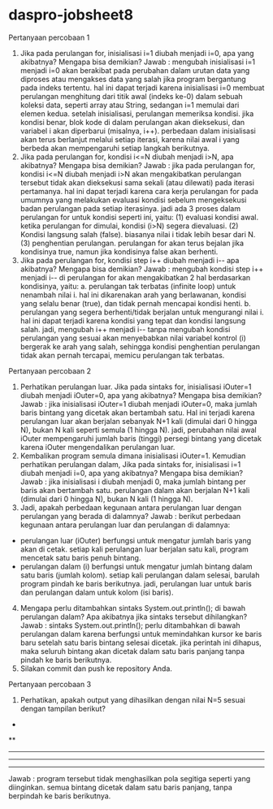 # daspro-jobsheet8

Pertanyaan percobaan 1
1. Jika pada perulangan for, inisialisasi i=1 diubah menjadi i=0, apa yang akibatnya? Mengapa bisa demikian?
Jawab : mengubah inisialisasi i=1 menjadi i=0 akan berakibat pada perubahan dalam urutan data yang diproses atau mengakses data yang salah jika program bergantung pada indeks tertentu. hal ini dapat terjadi karena inisialisasi i=0 membuat perulangan menghitung dari titik awal (indeks ke-0) dalam sebuah koleksi data, seperti array atau String, sedangan i=1 memulai dari elemen kedua.
setelah inisialisasi, perulangan memeriksa kondisi. jika kondisi benar, blok kode di dalam perulangan akan dieksekusi, dan variabel i akan diperbarui (misalnya, i++). perbedaan dalam inisialisasi akan terus berlanjut melalui setiap iterasi, karena nilai awal i yang berbeda akan mempengaruhi setiap langkah berikutnya.
2. Jika pada perulangan for, kondisi i<=N diubah menjadi i>N, apa akibatnya? Mengapa bisa demikian?
Jawab : jika pada perulangan for, kondisi i<=N diubah menjadi i>N akan mengakibatkan perulangan tersebut tidak akan dieksekusi sama sekali (atau dilewati) pada iterasi pertamanya. hal ini dapat terjadi karena cara kerja perulangan for pada umumnya yang melakukan evaluasi kondisi sebelum mengeksekusi badan perulangan pada setiap iterasinya. jadi ada 3 proses dalam perulangan for untuk kondisi seperti ini, yaitu:
  (1) evaluasi kondisi awal. ketika perulangan for dimulai, kondisi (i>N) segera dievaluasi.
  (2) Kondisi langsung salah (false). biasanya nilai i tidak lebih besar dari N.
  (3) penghentian perulangan. perulangan for akan terus bejalan jika kondisinya true, namun jika kondisinya false akan berhenti.
3. Jika pada perulangan for, kondisi step i++ diubah menjadi i-- apa akibatnya? Mengapa bisa demikian?
Jawab : mengubah kondisi step i++ menjadi i-- di perulangan for akan mengakibatkan 2 hal berdasarkan kondisinya, yaitu:
a. perulangan tak terbatas (infinite loop) untuk nenambah nilai i. hal ini dikarenakan arah yang berlawanan, kondisi yang selalu benar (true), dan tidak pernah mencapai kondisi henti.
b. perulangan yang segera berhenti/tidak berjalan untuk mengurangi nilai i. hal ini dapat terjadi karena kondisi yang tepat dan kondisi langsung salah.
jadi, mengubah i++ menjadi i-- tanpa mengubah kondisi perulangan yang sesuai akan menyebabkan nilai variabel kontrol (i) bergerak ke arah yang salah, sehingga kondisi penghentian perulangan tidak akan pernah tercapai, memicu perulangan tak terbatas. 

Pertanyaan percobaan 2
1. Perhatikan perulangan luar. Jika pada sintaks for, inisialisasi iOuter=1 diubah menjadi iOuter=0, apa yang akibatnya? Mengapa bisa demikian?
Jawab : jika inisialisasi iOuter=1 diubah menjadi iOuter=0, maka jumlah baris bintang yang dicetak akan bertambah satu. Hal ini terjadi karena perulangan luar akan berjalan sebanyak N+1 kali (dimulai dari 0 hingga N), bukan N kali seperti semula (1 hingga N). jadi, perubahan nilai awal iOuter mempengaruhi jumlah baris (tinggi) persegi bintang yang dicetak karena iOuter mengendalikan perulangan luar.
2. Kembalikan program semula dimana inisialisasi iOuter=1. Kemudian perhatikan perulangan dalam, Jika pada sintaks for, inisialisasi i=1 diubah menjadi i=0, apa yang akibatnya? Mengapa bisa demikian?
Jawab : jika inisialisasi i diubah menjadi 0, maka jumlah bintang per baris akan bertambah satu. perulangan dalam akan berjalan N+1 kali (dimulai dari 0 hingga N), bukan N kali (1 hingga N).
3. Jadi, apakah perbedaan kegunaan antara perulangan luar dengan perulangan yang berada di dalamnya?
Jawab : berikut perbedaan kegunaan antara perulangan luar dan perulangan di dalamnya:
- perulangan luar (iOuter) berfungsi untuk mengatur jumlah baris yang akan di cetak. setiap kali perulangan luar berjalan satu kali, program mencetak satu baris penuh bintang.
- perulangan dalam (i) berfungsi untuk mengatur jumlah bintang dalam satu baris (jumlah kolom). setiap kali perulangan dalam selesai, barulah program pindah ke baris berikutnya.
jadi, perulangan luar untuk baris dan perulangan dalam untuk kolom (isi baris).
4. Mengapa perlu ditambahkan sintaks System.out.println(); di bawah perulangan dalam? Apa akibatnya jika sintaks tersebut dihilangkan?
Jawab : sintaks System.out.println(); perlu ditambahkan di bawah perulangan dalam karena berfungsi untuk memindahkan kursor ke baris baru setelah satu baris bintang selesai dicetak. jika perintah ini dihapus, maka seluruh bintang akan dicetak dalam satu baris panjang tanpa pindah ke baris berikutnya.
5. Silakan commit dan push ke repository Anda.

Pertanyaan percobaan 3
1. Perhatikan, apakah output yang dihasilkan dengan nilai N=5 sesuai dengan tampilan berikut?
*
**
***
****
*****
Jawab : program tersebut tidak menghasilkan pola segitiga seperti yang diinginkan. semua bintang dicetak dalam satu baris panjang, tanpa berpindah ke baris berikutnya.